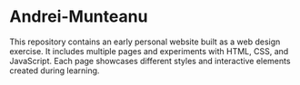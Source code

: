 # Andrei-Munteanu

This repository contains an early personal website built as a web design exercise. It includes multiple pages and experiments with HTML, CSS, and JavaScript. Each page showcases different styles and interactive elements created during learning.
